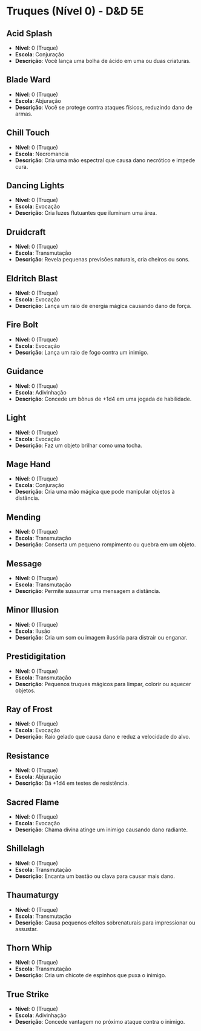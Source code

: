 # Truques (Nível 0) - D&D 5E

## Acid Splash
- **Nível**: 0 (Truque)
- **Escola**: Conjuração
- **Descrição**: Você lança uma bolha de ácido em uma ou duas criaturas.

## Blade Ward
- **Nível**: 0 (Truque)
- **Escola**: Abjuração
- **Descrição**: Você se protege contra ataques físicos, reduzindo dano de armas.

## Chill Touch
- **Nível**: 0 (Truque)
- **Escola**: Necromancia
- **Descrição**: Cria uma mão espectral que causa dano necrótico e impede cura.

## Dancing Lights
- **Nível**: 0 (Truque)
- **Escola**: Evocação
- **Descrição**: Cria luzes flutuantes que iluminam uma área.

## Druidcraft
- **Nível**: 0 (Truque)
- **Escola**: Transmutação
- **Descrição**: Revela pequenas previsões naturais, cria cheiros ou sons.

## Eldritch Blast
- **Nível**: 0 (Truque)
- **Escola**: Evocação
- **Descrição**: Lança um raio de energia mágica causando dano de força.

## Fire Bolt
- **Nível**: 0 (Truque)
- **Escola**: Evocação
- **Descrição**: Lança um raio de fogo contra um inimigo.

## Guidance
- **Nível**: 0 (Truque)
- **Escola**: Adivinhação
- **Descrição**: Concede um bônus de +1d4 em uma jogada de habilidade.

## Light
- **Nível**: 0 (Truque)
- **Escola**: Evocação
- **Descrição**: Faz um objeto brilhar como uma tocha.

## Mage Hand
- **Nível**: 0 (Truque)
- **Escola**: Conjuração
- **Descrição**: Cria uma mão mágica que pode manipular objetos à distância.

## Mending
- **Nível**: 0 (Truque)
- **Escola**: Transmutação
- **Descrição**: Conserta um pequeno rompimento ou quebra em um objeto.

## Message
- **Nível**: 0 (Truque)
- **Escola**: Transmutação
- **Descrição**: Permite sussurrar uma mensagem a distância.

## Minor Illusion
- **Nível**: 0 (Truque)
- **Escola**: Ilusão
- **Descrição**: Cria um som ou imagem ilusória para distrair ou enganar.

## Prestidigitation
- **Nível**: 0 (Truque)
- **Escola**: Transmutação
- **Descrição**: Pequenos truques mágicos para limpar, colorir ou aquecer objetos.

## Ray of Frost
- **Nível**: 0 (Truque)
- **Escola**: Evocação
- **Descrição**: Raio gelado que causa dano e reduz a velocidade do alvo.

## Resistance
- **Nível**: 0 (Truque)
- **Escola**: Abjuração
- **Descrição**: Dá +1d4 em testes de resistência.

## Sacred Flame
- **Nível**: 0 (Truque)
- **Escola**: Evocação
- **Descrição**: Chama divina atinge um inimigo causando dano radiante.

## Shillelagh
- **Nível**: 0 (Truque)
- **Escola**: Transmutação
- **Descrição**: Encanta um bastão ou clava para causar mais dano.

## Thaumaturgy
- **Nível**: 0 (Truque)
- **Escola**: Transmutação
- **Descrição**: Causa pequenos efeitos sobrenaturais para impressionar ou assustar.

## Thorn Whip
- **Nível**: 0 (Truque)
- **Escola**: Transmutação
- **Descrição**: Cria um chicote de espinhos que puxa o inimigo.

## True Strike
- **Nível**: 0 (Truque)
- **Escola**: Adivinhação
- **Descrição**: Concede vantagem no próximo ataque contra o inimigo.

